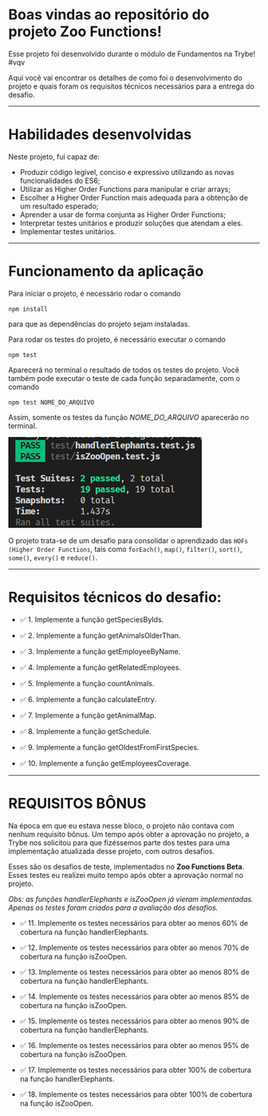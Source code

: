 # Boas vindas ao repositório do projeto <b>Zoo Functions</b>!

Esse projeto foi desenvolvido durante o módulo de Fundamentos na Trybe! #vqv 

Aqui você vai encontrar os detalhes de como foi o desenvolvimento do projeto e quais foram os requisitos técnicos necessários para a entrega do desafio.

---

# Habilidades desenvolvidas

Neste projeto, fui capaz de:

- Produzir código legível, conciso e expressivo utilizando as novas funcionalidades do ES6;
- Utilizar as Higher Order Functions para manipular e criar arrays;
- Escolher a Higher Order Function mais adequada para a obtenção de um resultado esperado;
- Aprender a usar de forma conjunta as Higher Order Functions;
- Interpretar testes unitários e produzir soluções que atendam a eles.
- Implementar testes unitários.

---

# Funcionamento da aplicação

Para iniciar o projeto, é necessário rodar o comando
```
npm install
```
para que as dependências do projeto sejam instaladas.

Para rodar os testes do projeto, é necessário executar o comando
```
npm test
```
Aparecerá no terminal o resultado de todos os testes do projeto. Você também pode executar o teste de cada função separadamente, com o comando
```
npm test NOME_DO_ARQUIVO
```
Assim, somente os testes da função *NOME_DO_ARQUIVO* aparecerão no terminal.

![Imagem dos testes](images/zoo-functions.png)

O projeto trata-se de um desafio para consolidar o aprendizado das `HOFs (Higher Order Functions`, tais como `forEach()`, `map()`, `filter()`, `sort()`, `some()`, `every()` e `reduce()`.

---

# Requisitos técnicos do desafio:

- ✅ 1. Implemente a função getSpeciesByIds.

- ✅ 2. Implemente a função getAnimalsOlderThan.

- ✅ 3. Implemente a função getEmployeeByName.

- ✅ 4. Implemente a função getRelatedEmployees.

- ✅ 5. Implemente a função countAnimals.

- ✅ 6. Implemente a função calculateEntry.

- ✅ 7. Implemente a função getAnimalMap.

- ✅ 8. Implemente a função getSchedule.

- ✅ 9. Implemente a função getOldestFromFirstSpecies.

- ✅ 10. Implemente a função getEmployeesCoverage.

--- 

# REQUISITOS BÔNUS

Na época em que eu estava nesse bloco, o projeto não contava com nenhum requisito bônus. Um tempo após obter a aprovação no projeto, a Trybe nos solicitou para que fizéssemos parte dos testes para uma implementação atualizada desse projeto, com outros desafios.

Esses são os desafios de teste, implementados no **Zoo Functions Beta**. Esses testes eu realizei muito tempo após obter a aprovação normal no projeto.

*Obs: as funções handlerElephants e isZooOpen já vieram implementadas. Apenas os testes foram criados para a avaliação dos desafios.*

- ✅ 11. Implemente os testes necessários para obter ao menos 60% de cobertura na função handlerElephants.

- ✅ 12. Implemente os testes necessários para obter ao menos 70% de cobertura na função isZooOpen.

- ✅ 13. Implemente os testes necessários para obter ao menos 80% de cobertura na função handlerElephants.

- ✅ 14. Implemente os testes necessários para obter ao menos 85% de cobertura na função isZooOpen.

- ✅ 15. Implemente os testes necessários para obter ao menos 90% de cobertura na função handlerElephants.

- ✅ 16. Implemente os testes necessários para obter ao menos 95% de cobertura na função isZooOpen.

- ✅ 17. Implemente os testes necessários para obter 100% de cobertura na função handlerElephants.

- ✅ 18. Implemente os testes necessários para obter 100% de cobertura na função isZooOpen.